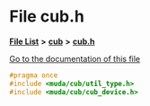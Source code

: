 

# File cub.h

[**File List**](files.md) **>** [**cub**](dir_98c5d599fe44dff86fbf620b2a1f3e8e.md) **>** [**cub.h**](cub_8h.md)

[Go to the documentation of this file](cub_8h.md)


```C++
#pragma once
#include <muda/cub/util_type.h>
#include <muda/cub/cub_device.h>
```


